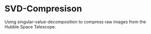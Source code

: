 # SVD-Compresison
Using singular-value-decomposition to compress raw images from the Hubble Space Telescope. 

